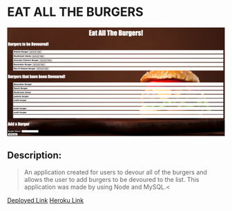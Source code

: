 # EAT ALL THE BURGERS

![Burger](./public/assets/css/burger.png)

## Description:
>An application created for users to devour all of the burgers and allows the user to add burgers to be devoured to the list. This application was made by using Node and MySQL.<


[Deployed Link](https://kmarzi.github.io/burger/)
[Heroku Link](https://salty-cove-48009.herokuapp.com/)